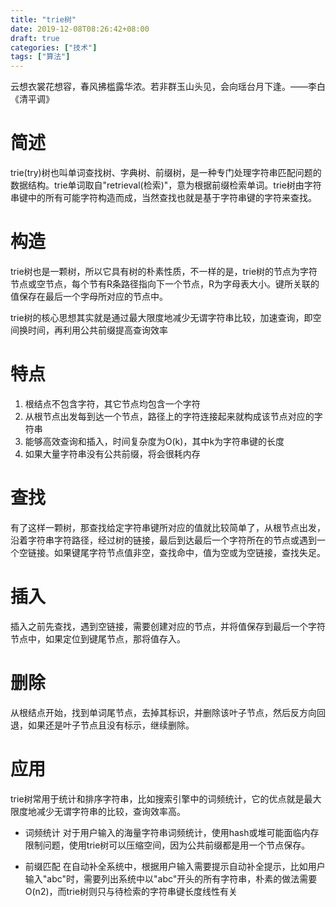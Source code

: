 ```yaml
---
title: "trie树"
date: 2019-12-08T08:26:42+08:00
draft: true
categories: ["技术"]
tags: ["算法"]
---
```

云想衣裳花想容，春风拂槛露华浓。若非群玉山头见，会向瑶台月下逢。——李白《清平调》
<!--more-->
# 简述
trie(try)树也叫单词查找树、字典树、前缀树，是一种专门处理字符串匹配问题的数据结构。trie单词取自"retrieval(检索)"，意为根据前缀检索单词。trie树由字符串键中的所有可能字符构造而成，当然查找也就是基于字符串键的字符来查找。  

# 构造
trie树也是一颗树，所以它具有树的朴素性质，不一样的是，trie树的节点为字符节点或空节点，每个节有R条路径指向下一个节点，R为字母表大小。键所关联的值保存在最后一个字母所对应的节点中。

trie树的核心思想其实就是通过最大限度地减少无谓字符串比较，加速查询，即空间换时间，再利用公共前缀提高查询效率  

# 特点
1. 根结点不包含字符，其它节点均包含一个字符
2. 从根节点出发每到达一个节点，路径上的字符连接起来就构成该节点对应的字符串 
3. 能够高效查询和插入，时间复杂度为O(k)，其中k为字符串键的长度  
4. 如果大量字符串没有公共前缀，将会很耗内存   

# 查找
有了这样一颗树，那查找给定字符串键所对应的值就比较简单了，从根节点出发，沿着字符串字符路径，经过树的链接，最后到达最后一个字符所在的节点或遇到一个空链接。如果键尾字符节点值非空，查找命中，值为空或为空链接，查找失足。

# 插入
插入之前先查找，遇到空链接，需要创建对应的节点，并将值保存到最后一个字符节点中，如果定位到键尾节点，那将值存入。

# 删除
从根结点开始，找到单词尾节点，去掉其标识，并删除该叶子节点，然后反方向回退，如果还是叶子节点且没有标示，继续删除。  

# 应用
trie树常用于统计和排序字符串，比如搜索引擎中的词频统计，它的优点就是最大限度地减少无谓字符串的比较，查询效率高。  
* 词频统计
对于用户输入的海量字符串词频统计，使用hash或堆可能面临内存限制问题，使用trie树可以压缩空间，因为公共前缀都是用一个节点保存。   

* 前缀匹配
在自动补全系统中，根据用户输入需要提示自动补全提示，比如用户输入"abc"时，需要列出系统中以"abc"开头的所有字符串，朴素的做法需要O(n2)，而trie树则只与待检索的字符串键长度线性有关

